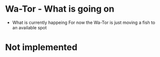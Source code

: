 # Wa-Tor - What is going on
- What is currently happeing
For now the Wa-Tor is just moving a fish to an available spot
# Not implemented